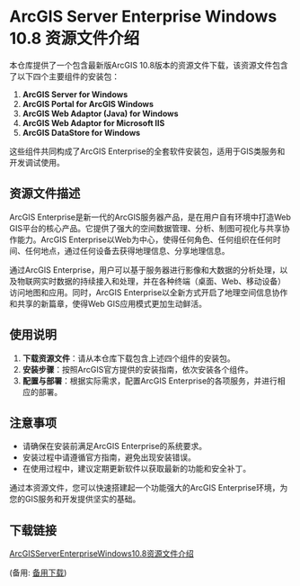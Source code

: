 # ArcGIS Server Enterprise Windows 10.8 资源文件介绍

本仓库提供了一个包含最新版ArcGIS 10.8版本的资源文件下载，该资源文件包含了以下四个主要组件的安装包：

1. **ArcGIS Server for Windows**
2. **ArcGIS Portal for ArcGIS Windows**
3. **ArcGIS Web Adaptor (Java) for Windows**
4. **ArcGIS Web Adaptor for Microsoft IIS**
5. **ArcGIS DataStore for Windows**

这些组件共同构成了ArcGIS Enterprise的全套软件安装包，适用于GIS类服务和开发调试使用。

## 资源文件描述

ArcGIS Enterprise是新一代的ArcGIS服务器产品，是在用户自有环境中打造Web GIS平台的核心产品。它提供了强大的空间数据管理、分析、制图可视化与共享协作能力。ArcGIS Enterprise以Web为中心，使得任何角色、任何组织在任何时间、任何地点，通过任何设备去获得地理信息、分享地理信息。

通过ArcGIS Enterprise，用户可以基于服务器进行影像和大数据的分析处理，以及物联网实时数据的持续接入和处理，并在各种终端（桌面、Web、移动设备）访问地图和应用。同时，ArcGIS Enterprise以全新方式开启了地理空间信息协作和共享的新篇章，使得Web GIS应用模式更加生动鲜活。

## 使用说明

1. **下载资源文件**：请从本仓库下载包含上述四个组件的安装包。
2. **安装步骤**：按照ArcGIS官方提供的安装指南，依次安装各个组件。
3. **配置与部署**：根据实际需求，配置ArcGIS Enterprise的各项服务，并进行相应的部署。

## 注意事项

- 请确保在安装前满足ArcGIS Enterprise的系统要求。
- 安装过程中请遵循官方指南，避免出现安装错误。
- 在使用过程中，建议定期更新软件以获取最新的功能和安全补丁。

通过本资源文件，您可以快速搭建起一个功能强大的ArcGIS Enterprise环境，为您的GIS服务和开发提供坚实的基础。

## 下载链接
[ArcGISServerEnterpriseWindows10.8资源文件介绍](https://pan.quark.cn/s/a36728e39141) 

(备用: [备用下载](https://pan.baidu.com/s/1EqEiMuT-x0mA1oQCD8ER5g?pwd=1234))
